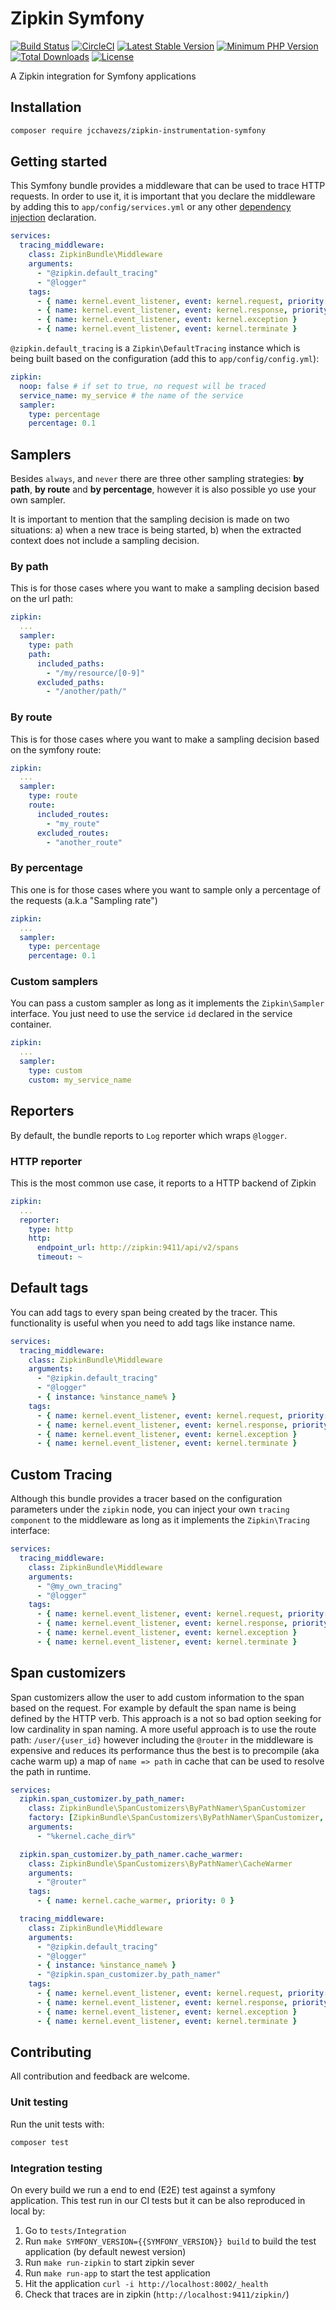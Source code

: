 # Zipkin Symfony

[![Build Status](https://travis-ci.org/jcchavezs/zipkin-instrumentation-symfony.svg?branch=master)](https://travis-ci.org/jcchavezs/zipkin-instrumentation-symfony)
[![CircleCI](https://circleci.com/gh/jcchavezs/zipkin-instrumentation-symfony/tree/master.svg?style=svg)](https://circleci.com/gh/jcchavezs/zipkin-instrumentation-symfony/tree/master)
[![Latest Stable Version](https://poser.pugx.org/jcchavezs/zipkin-symfony/v/stable)](https://packagist.org/packages/jcchavezs/zipkin-instrumentation-symfony)
[![Minimum PHP Version](https://img.shields.io/badge/php-%3E%3D%205.6-8892BF.svg)](https://php.net/)
[![Total Downloads](https://poser.pugx.org/jcchavezs/zipkin-instrumentation-symfony/downloads)](https://packagist.org/packages/jcchavezs/zipkin-instrumentation-symfony)
[![License](https://poser.pugx.org/jcchavezs/zipkin-symfony/license)](https://packagist.org/packages/jcchavezs/zipkin-instrumentation-symfony)

A Zipkin integration for Symfony applications

## Installation

```bash
composer require jcchavezs/zipkin-instrumentation-symfony
```

## Getting started

This Symfony bundle provides a middleware that can be used to trace
HTTP requests. In order to use it, it is important that you declare 
the middleware by adding this to `app/config/services.yml` or any other
[dependency injection](https://symfony.com/doc/current/components/dependency_injection.html) declaration.

```yaml
services:
  tracing_middleware:
    class: ZipkinBundle\Middleware
    arguments:
      - "@zipkin.default_tracing"
      - "@logger"
    tags:
      - { name: kernel.event_listener, event: kernel.request, priority: 2560 }
      - { name: kernel.event_listener, event: kernel.response, priority: -2560 }
      - { name: kernel.event_listener, event: kernel.exception }
      - { name: kernel.event_listener, event: kernel.terminate }
```

`@zipkin.default_tracing` is a `Zipkin\DefaultTracing` instance which is being 
built based on the configuration (add this to `app/config/config.yml`):

```yaml
zipkin:
  noop: false # if set to true, no request will be traced
  service_name: my_service # the name of the service
  sampler:
    type: percentage
    percentage: 0.1
```

## Samplers

Besides `always`, and `never` there are three other sampling strategies: **by path**, **by route** and **by percentage**, however it is also possible yo use your own sampler.

It is important to mention that the sampling decision is made on two situations: a) when a new trace is being started, b) when the extracted context does not include a sampling decision.

### By path

This is for those cases where you want to make a sampling decision based on the
url path:

```yaml
zipkin:
  ...
  sampler:
    type: path
    path:
      included_paths:
        - "/my/resource/[0-9]"
      excluded_paths:
        - "/another/path/"
```

### By route

This is for those cases where you want to make a sampling decision based on the
symfony route:

```yaml
zipkin:
  ...
  sampler:
    type: route
    route:
      included_routes:
        - "my_route"
      excluded_routes:
        - "another_route"
```

### By percentage

This one is for those cases where you want to sample only a percentage of the 
requests (a.k.a "Sampling rate")

```yaml
zipkin:
  ...
  sampler:
    type: percentage
    percentage: 0.1
```

### Custom samplers

You can pass a custom sampler as long as it implements the `Zipkin\Sampler` interface. You just need to use the service `id` declared in the service container.

```yaml
zipkin:
  ...
  sampler:
    type: custom
    custom: my_service_name
```

## Reporters

By default, the bundle reports to `Log` reporter which wraps `@logger`.

### HTTP reporter

This is the most common use case, it reports to a HTTP backend of Zipkin

```yaml
zipkin:
  ...
  reporter:
    type: http
    http:
      endpoint_url: http://zipkin:9411/api/v2/spans
      timeout: ~
```

## Default tags

You can add tags to every span being created by the tracer. This functionality is
useful when you need to add tags like instance name.

```yaml
services:
  tracing_middleware:
    class: ZipkinBundle\Middleware
    arguments:
      - "@zipkin.default_tracing"
      - "@logger"
      - { instance: %instance_name% }
    tags:
      - { name: kernel.event_listener, event: kernel.request, priority: 2560 }
      - { name: kernel.event_listener, event: kernel.response, priority: -2560 }
      - { name: kernel.event_listener, event: kernel.exception }
      - { name: kernel.event_listener, event: kernel.terminate }
```

## Custom Tracing

Although this bundle provides a tracer based on the configuration parameters
under the `zipkin` node, you can inject your own `tracing component` to the 
middleware as long as it implements the `Zipkin\Tracing` interface:

```yaml
services:
  tracing_middleware:
    class: ZipkinBundle\Middleware
    arguments:
      - "@my_own_tracing"
      - "@logger"
    tags:
      - { name: kernel.event_listener, event: kernel.request, priority: 2560 }
      - { name: kernel.event_listener, event: kernel.response, priority: -2560 }
      - { name: kernel.event_listener, event: kernel.exception }
      - { name: kernel.event_listener, event: kernel.terminate }
```

## Span customizers

Span customizers allow the user to add custom information to the span based on 
the request. For example by default the span name is being defined by the HTTP 
verb. This approach is a not so bad option seeking for low cardinality in span 
naming. A more useful approach is to use the route path: `/user/{user_id}` however
including the `@router` in the middleware is expensive and reduces its performance
thus the best is to precompile (aka cache warm up) a map of `name => path` in cache
that can be used to resolve the path in runtime.

```yaml
services:
  zipkin.span_customizer.by_path_namer:
    class: ZipkinBundle\SpanCustomizers\ByPathNamer\SpanCustomizer
    factory: [ZipkinBundle\SpanCustomizers\ByPathNamer\SpanCustomizer, 'create']
    arguments:
      - "%kernel.cache_dir%"

  zipkin.span_customizer.by_path_namer.cache_warmer:
    class: ZipkinBundle\SpanCustomizers\ByPathNamer\CacheWarmer
    arguments:
      - "@router"
    tags:
      - { name: kernel.cache_warmer, priority: 0 }

  tracing_middleware:
    class: ZipkinBundle\Middleware
    arguments:
      - "@zipkin.default_tracing"
      - "@logger"
      - { instance: %instance_name% }
      - "@zipkin.span_customizer.by_path_namer"
    tags:
      - { name: kernel.event_listener, event: kernel.request, priority: 2560 }
      - { name: kernel.event_listener, event: kernel.response, priority: -2560 }
      - { name: kernel.event_listener, event: kernel.exception }
      - { name: kernel.event_listener, event: kernel.terminate }
```

## Contributing

All contribution and feedback are welcome.

### Unit testing

Run the unit tests with:

```bash
composer test
```

### Integration testing

On every build we run a end to end (E2E) test against a symfony application.
This test run in our CI tests but it can be also reproduced in local by:

1. Go to `tests/Integration`
2. Run `make SYMFONY_VERSION={{SYMFONY_VERSION}} build` to build the test application (by default newest version) 
3. Run `make run-zipkin` to start zipkin sever
4. Run `make run-app` to start the test application
5. Hit the application `curl -i http://localhost:8002/_health`
6. Check that traces are in zipkin (`http://localhost:9411/zipkin/`)
